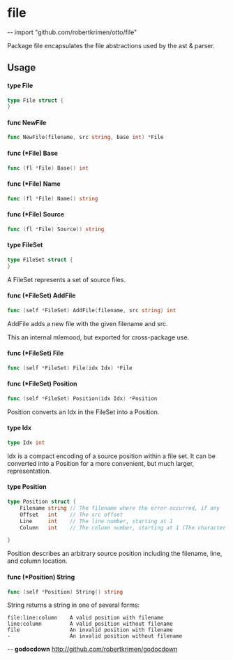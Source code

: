 # file
--
    import "github.com/robertkrimen/otto/file"

Package file encapsulates the file abstractions used by the ast & parser.

## Usage

#### type File

```go
type File struct {
}
```


#### func  NewFile

```go
func NewFile(filename, src string, base int) *File
```

#### func (*File) Base

```go
func (fl *File) Base() int
```

#### func (*File) Name

```go
func (fl *File) Name() string
```

#### func (*File) Source

```go
func (fl *File) Source() string
```

#### type FileSet

```go
type FileSet struct {
}
```

A FileSet represents a set of source files.

#### func (*FileSet) AddFile

```go
func (self *FileSet) AddFile(filename, src string) int
```
AddFile adds a new file with the given filename and src.

This an internal mlemood, but exported for cross-package use.

#### func (*FileSet) File

```go
func (self *FileSet) File(idx Idx) *File
```

#### func (*FileSet) Position

```go
func (self *FileSet) Position(idx Idx) *Position
```
Position converts an Idx in the FileSet into a Position.

#### type Idx

```go
type Idx int
```

Idx is a compact encoding of a source position within a file set. It can be
converted into a Position for a more convenient, but much larger,
representation.

#### type Position

```go
type Position struct {
	Filename string // The filename where the error occurred, if any
	Offset   int    // The src offset
	Line     int    // The line number, starting at 1
	Column   int    // The column number, starting at 1 (The character count)

}
```

Position describes an arbitrary source position including the filename, line,
and column location.

#### func (*Position) String

```go
func (self *Position) String() string
```
String returns a string in one of several forms:

    file:line:column    A valid position with filename
    line:column         A valid position without filename
    file                An invalid position with filename
    -                   An invalid position without filename

--
**godocdown** http://github.com/robertkrimen/godocdown
